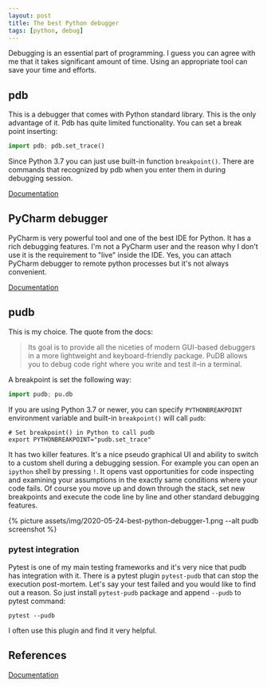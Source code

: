 ```yaml
---
layout: post
title: The best Python debugger
tags: [python, debug]
---
```

Debugging is an essential part of programming. I guess you can agree with me that it takes
significant amount of time. Using an appropriate tool can save your time and efforts.

## pdb

This is a debugger that comes with Python standard library. This is the only advantage of it. Pdb
has quite limited functionality. You can set a break point inserting:

```python
import pdb; pdb.set_trace()
```

Since Python 3.7 you can just use built-in function `breakpoint()`. There are commands that
recognized by pdb when you enter them in during debugging session.

[Documentation](https://docs.python.org/3/library/pdb.html)

## PyCharm debugger

PyCharm is very powerful tool and one of the best IDE for Python. It has a rich debugging features.
I'm not a PyCharm user and the reason why I don't use it is the requirement to "live" inside the
IDE. Yes, you can attach PyCharm debugger to remote python processes but it's not always
convenient.

[Documentation](https://www.jetbrains.com/help/pycharm/debugging-code.html)

## pudb

This is my choice. The quote from the docs:

> Its goal is to provide all the niceties of modern GUI-based debuggers in a more lightweight and
> keyboard-friendly package. PuDB allows you to debug code right where you write and test it–in a
> terminal.

A breakpoint is set the following way:

```python
import pudb; pu.db
```

If you are using Python 3.7 or newer, you can specify `PYTHONBREAKPOINT` environment variable and
built-in `breakpoint()` will call `pudb`:

```text
# Set breakpoint() in Python to call pudb
export PYTHONBREAKPOINT="pudb.set_trace"
```

It has two killer features. It's a nice pseudo graphical UI and ability to switch to a custom shell
during a debugging session. For example you can open an `ipython` shell by pressing `!`. It opens
vast opportunities for code inspecting and examining your assumptions in the exactly same conditions
where your code fails. Of course you move up and down through the stack, set new breakpoints and
execute the code line by line and other standard debugging features.

{% picture assets/img/2020-05-24-best-python-debugger-1.png --alt pudb screenshot %}

### pytest integration

Pytest is one of my main testing frameworks and it's very nice that pudb has integration with it.
There is a pytest plugin `pytest-pudb` that can stop the execution post-mortem. Let's say your test
failed and you would like to find out a reason. So just install `pytest-pudb` package and append
`--pudb` to pytest command:

```shell
pytest --pudb
```

I often use this plugin and find it very helpful.

## References

[Documentation](https://documen.tician.de/pudb/)
